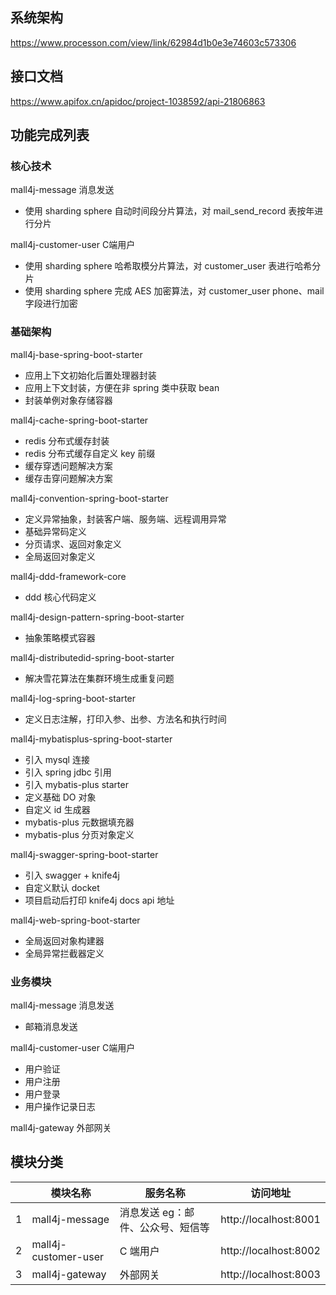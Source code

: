 ## 系统架构

https://www.processon.com/view/link/62984d1b0e3e74603c573306

## 接口文档

https://www.apifox.cn/apidoc/project-1038592/api-21806863

## 功能完成列表

### 核心技术
mall4j-message 消息发送
- 使用 sharding sphere 自动时间段分片算法，对 mail_send_record 表按年进行分片

mall4j-customer-user C端用户
- 使用 sharding sphere 哈希取模分片算法，对 customer_user 表进行哈希分片
- 使用 sharding sphere 完成 AES 加密算法，对 customer_user phone、mail 字段进行加密

### 基础架构
mall4j-base-spring-boot-starter
- 应用上下文初始化后置处理器封装
- 应用上下文封装，方便在非 spring 类中获取 bean
- 封装单例对象存储容器

mall4j-cache-spring-boot-starter
- redis 分布式缓存封装
- redis 分布式缓存自定义 key 前缀
- 缓存穿透问题解决方案
- 缓存击穿问题解决方案

mall4j-convention-spring-boot-starter
- 定义异常抽象，封装客户端、服务端、远程调用异常
- 基础异常码定义
- 分页请求、返回对象定义
- 全局返回对象定义

mall4j-ddd-framework-core
- ddd 核心代码定义

mall4j-design-pattern-spring-boot-starter
- 抽象策略模式容器

mall4j-distributedid-spring-boot-starter
- 解决雪花算法在集群环境生成重复问题

mall4j-log-spring-boot-starter
- 定义日志注解，打印入参、出参、方法名和执行时间

mall4j-mybatisplus-spring-boot-starter
- 引入 mysql 连接
- 引入 spring jdbc 引用
- 引入 mybatis-plus starter
- 定义基础 DO 对象
- 自定义 id 生成器
- mybatis-plus 元数据填充器
- mybatis-plus 分页对象定义

mall4j-swagger-spring-boot-starter
- 引入 swagger + knife4j
- 自定义默认 docket
- 项目启动后打印 knife4j docs api 地址

mall4j-web-spring-boot-starter
- 全局返回对象构建器
- 全局异常拦截器定义

### 业务模块
mall4j-message 消息发送
- 邮箱消息发送

mall4j-customer-user C端用户
- 用户验证
- 用户注册
- 用户登录
- 用户操作记录日志

mall4j-gateway 外部网关

## 模块分类

|  | 模块名称 | 服务名称 | 访问地址 |
| --- | --- | --- | --- |
| 1 | mall4j-message | 消息发送 eg：邮件、公众号、短信等 | http://localhost:8001 |
| 2 | mall4j-customer-user | C 端用户 | http://localhost:8002 |
| 3 | mall4j-gateway | 外部网关 | http://localhost:8003 |
